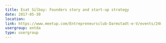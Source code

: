 ```yaml
---
title: Esat Silbay: Founders story and start-up strategy
date: 2017-05-30
location: 
link: https://www.meetup.com/Entrepreneursclub-Darmstadt-e-V/events/240239896/
usergroup: entda
type: usergroup
---
```


